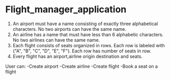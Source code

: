 # Flight_manager_application

1. An airport must have a name consisting of exactly three alphabetical characters. No two airports can have the same name.
2. An airline has a name that must have less than 6 alphabetic characters. No two airlines can have the same name.
3. Each flight consists of seats organized in rows. Each row is labeled with ("A", "B", "C", "D", "E", "F"). Each row has number of seats in row.
4. Every flight has an airport,airline origin destination and seats.

User can:
-Create airport
-Create airline
-Create flight
-Book a seat on a flight
